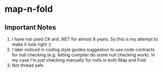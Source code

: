 # map-n-fold

## Important Notes

1. I have not used C# and .NET for almost 8 years. So this is my attempt to make it look right :)
2. I later noticed in coding style guides suggestion to use code contracts for null checking (e.g. letting compiler do some null checking work). In my case I'm just checking manually for nulls in both Map and Fold
3. Not thread safe

